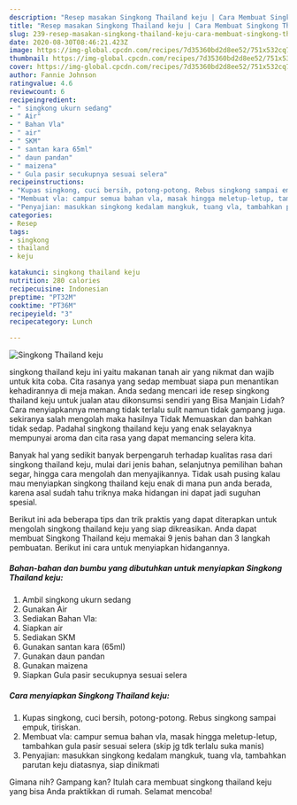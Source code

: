 ```yaml
---
description: "Resep masakan Singkong Thailand keju | Cara Membuat Singkong Thailand keju Yang Lezat"
title: "Resep masakan Singkong Thailand keju | Cara Membuat Singkong Thailand keju Yang Lezat"
slug: 239-resep-masakan-singkong-thailand-keju-cara-membuat-singkong-thailand-keju-yang-lezat
date: 2020-08-30T08:46:21.423Z
image: https://img-global.cpcdn.com/recipes/7d35360bd2d8ee52/751x532cq70/singkong-thailand-keju-foto-resep-utama.jpg
thumbnail: https://img-global.cpcdn.com/recipes/7d35360bd2d8ee52/751x532cq70/singkong-thailand-keju-foto-resep-utama.jpg
cover: https://img-global.cpcdn.com/recipes/7d35360bd2d8ee52/751x532cq70/singkong-thailand-keju-foto-resep-utama.jpg
author: Fannie Johnson
ratingvalue: 4.6
reviewcount: 6
recipeingredient:
- " singkong ukurn sedang"
- " Air"
- " Bahan Vla"
- " air"
- " SKM"
- " santan kara 65ml"
- " daun pandan"
- " maizena"
- " Gula pasir secukupnya sesuai selera"
recipeinstructions:
- "Kupas singkong, cuci bersih, potong-potong. Rebus singkong sampai empuk, tiriskan."
- "Membuat vla: campur semua bahan vla, masak hingga meletup-letup, tambahkan gula pasir sesuai selera (skip jg tdk terlalu suka manis)"
- "Penyajian: masukkan singkong kedalam mangkuk, tuang vla, tambahkan parutan keju diatasnya, siap dinikmati"
categories:
- Resep
tags:
- singkong
- thailand
- keju

katakunci: singkong thailand keju 
nutrition: 280 calories
recipecuisine: Indonesian
preptime: "PT32M"
cooktime: "PT36M"
recipeyield: "3"
recipecategory: Lunch

---
```



![Singkong Thailand keju](https://img-global.cpcdn.com/recipes/7d35360bd2d8ee52/751x532cq70/singkong-thailand-keju-foto-resep-utama.jpg)


singkong thailand keju ini yaitu makanan tanah air yang nikmat dan wajib untuk kita coba. Cita rasanya yang sedap membuat siapa pun menantikan kehadirannya di meja makan.
Anda sedang mencari ide resep singkong thailand keju untuk jualan atau dikonsumsi sendiri yang Bisa Manjain Lidah? Cara menyiapkannya memang tidak terlalu sulit namun tidak gampang juga. sekiranya salah mengolah maka hasilnya Tidak Memuaskan dan bahkan tidak sedap. Padahal singkong thailand keju yang enak selayaknya mempunyai aroma dan cita rasa yang dapat memancing selera kita.

Banyak hal yang sedikit banyak berpengaruh terhadap kualitas rasa dari singkong thailand keju, mulai dari jenis bahan, selanjutnya pemilihan bahan segar, hingga cara mengolah dan menyajikannya. Tidak usah pusing kalau mau menyiapkan singkong thailand keju enak di mana pun anda berada, karena asal sudah tahu triknya maka hidangan ini dapat jadi suguhan spesial.




Berikut ini ada beberapa tips dan trik praktis yang dapat diterapkan untuk mengolah singkong thailand keju yang siap dikreasikan. Anda dapat membuat Singkong Thailand keju memakai 9 jenis bahan dan 3 langkah pembuatan. Berikut ini cara untuk menyiapkan hidangannya.

<!--inarticleads1-->

##### Bahan-bahan dan bumbu yang dibutuhkan untuk menyiapkan Singkong Thailand keju:

1. Ambil  singkong ukurn sedang
1. Gunakan  Air
1. Sediakan  Bahan Vla:
1. Siapkan  air
1. Sediakan  SKM
1. Gunakan  santan kara (65ml)
1. Gunakan  daun pandan
1. Gunakan  maizena
1. Siapkan  Gula pasir secukupnya sesuai selera




<!--inarticleads2-->

##### Cara menyiapkan Singkong Thailand keju:

1. Kupas singkong, cuci bersih, potong-potong. Rebus singkong sampai empuk, tiriskan.
1. Membuat vla: campur semua bahan vla, masak hingga meletup-letup, tambahkan gula pasir sesuai selera (skip jg tdk terlalu suka manis)
1. Penyajian: masukkan singkong kedalam mangkuk, tuang vla, tambahkan parutan keju diatasnya, siap dinikmati




Gimana nih? Gampang kan? Itulah cara membuat singkong thailand keju yang bisa Anda praktikkan di rumah. Selamat mencoba!
